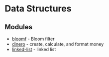 # Data Structures

## Modules

* [bloomf](https://github.com/khalilw1/bloomf) - Bloom filter
* [dinero](https://github.com/sarahdayan/dinero.js) - create, calculate, and format money
* [linked-list](https://github.com/wooorm/linked-list) - linked list
